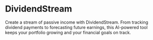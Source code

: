 # DividendStream
Create a stream of passive income with DividendStream. From tracking dividend payments to forecasting future earnings, this AI-powered tool keeps your portfolio growing and your financial goals on track.
